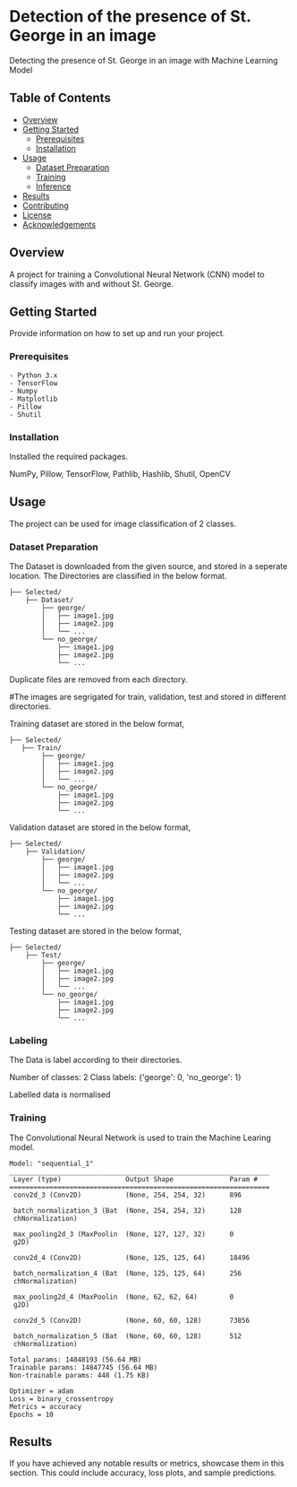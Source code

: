 # Detection of the presence of St. George in an image

Detecting the presence of St. George in an image with Machine Learning Model

## Table of Contents
- [Overview](#overview)
- [Getting Started](#getting-started)
  - [Prerequisites](#prerequisites)
  - [Installation](#installation)
- [Usage](#usage)
  - [Dataset Preparation](#dataset-preparation)
  - [Training](#training)
  - [Inference](#inference)
- [Results](#results)
- [Contributing](#contributing)
- [License](#license)
- [Acknowledgements](#acknowledgements)

## Overview

A project for training a Convolutional Neural Network (CNN) model to classify images with and without St. George.

## Getting Started

Provide information on how to set up and run your project.

### Prerequisites

    - Python 3.x
    - TensorFlow
    - Numpy
    - Matplotlib
    - Pillow
    - Shutil

### Installation

Installed the required packages.

NumPy, Pillow, TensorFlow, Pathlib, Hashlib, Shutil, OpenCV

## Usage

The project can be used for image classification of 2 classes.

### Dataset Preparation

The Dataset is downloaded from the given source, and stored in a seperate location.
The Directories are classified in the below format.

    ├── Selected/
        ├── Dataset/
            ├── george/
            │   ├── image1.jpg
            │   ├── image2.jpg
            │   └── ...
            └── no_george/
                ├── image1.jpg
                ├── image2.jpg
                └── ...

Duplicate files are removed from each directory.

#The images are segrigated for train, validation, test and stored in different directories.

Training dataset are stored in the below format,

    ├── Selected/
       ├── Train/
            ├── george/
            │   ├── image1.jpg
            │   ├── image2.jpg
            │   └── ...
            └── no_george/
                ├── image1.jpg
                ├── image2.jpg
                └── ...

Validation dataset are stored in the below format,

    ├── Selected/
        ├── Validation/
            ├── george/
            │   ├── image1.jpg
            │   ├── image2.jpg
            │   └── ...
            └── no_george/
                ├── image1.jpg
                ├── image2.jpg
                └── ...

Testing dataset are stored in the below format,

    ├── Selected/
        ├── Test/
            ├── george/
            │   ├── image1.jpg
            │   ├── image2.jpg
            │   └── ...
            └── no_george/
                ├── image1.jpg
                ├── image2.jpg
                └── ...               

### Labeling

The Data is label according to their directories.

Number of classes: 2
Class labels: {'george': 0, 'no_george': 1}

Labelled data is normalised

### Training

The Convolutional Neural Network is used to train the Machine Learing model.

    Model: "sequential_1"
    _________________________________________________________________
     Layer (type)                Output Shape              Param #   
    =================================================================
     conv2d_3 (Conv2D)           (None, 254, 254, 32)      896       
                                                                     
     batch_normalization_3 (Bat  (None, 254, 254, 32)      128       
     chNormalization)                                                
                                                                     
     max_pooling2d_3 (MaxPoolin  (None, 127, 127, 32)      0         
     g2D)                                                            
                                                                     
     conv2d_4 (Conv2D)           (None, 125, 125, 64)      18496     
                                                                     
     batch_normalization_4 (Bat  (None, 125, 125, 64)      256       
     chNormalization)                                                
                                                                     
     max_pooling2d_4 (MaxPoolin  (None, 62, 62, 64)        0         
     g2D)                                                            
                                                                     
     conv2d_5 (Conv2D)           (None, 60, 60, 128)       73856     
                                                                     
     batch_normalization_5 (Bat  (None, 60, 60, 128)       512       
     chNormalization)                                                
                                                                     
    Total params: 14848193 (56.64 MB)
    Trainable params: 14847745 (56.64 MB)
    Non-trainable params: 448 (1.75 KB)

    Optimizer = adam
    Loss = binary_crossentropy
    Metrics = accuracy
    Epochs = 10

## Results

If you have achieved any notable results or metrics, showcase them in this section. This could include accuracy, loss plots, and sample predictions.
